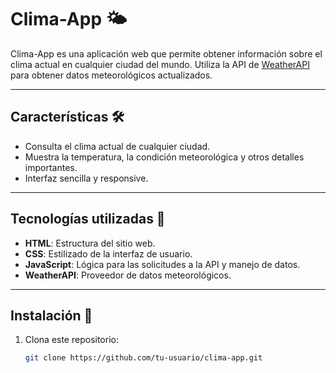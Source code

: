 # Clima-App 🌤️

Clima-App es una aplicación web que permite obtener información sobre el clima actual en cualquier ciudad del mundo. Utiliza la API de [WeatherAPI](https://www.weatherapi.com/) para obtener datos meteorológicos actualizados.

---

## Características 🛠️
- Consulta el clima actual de cualquier ciudad.
- Muestra la temperatura, la condición meteorológica y otros detalles importantes.
- Interfaz sencilla y responsive.

---

## Tecnologías utilizadas 🚀
- **HTML**: Estructura del sitio web.
- **CSS**: Estilizado de la interfaz de usuario.
- **JavaScript**: Lógica para las solicitudes a la API y manejo de datos.
- **WeatherAPI**: Proveedor de datos meteorológicos.

---

## Instalación 🔧

1. Clona este repositorio:
   ```bash
   git clone https://github.com/tu-usuario/clima-app.git
